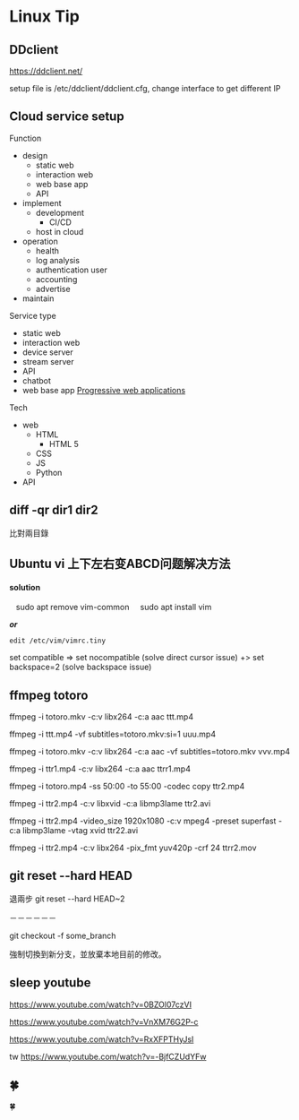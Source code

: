 Linux Tip
=========

## DDclient

https://ddclient.net/

setup file is /etc/ddclient/ddclient.cfg, 
change interface to get different IP

## Cloud service setup

Function

- design
   - static web
   - interaction web
   - web base app
   - API
- implement
   - development
      - CI/CD
   - host in cloud
- operation
   - health
   - log analysis
   - authentication user
   - accounting
   - advertise
- maintain

Service type

- static web
- interaction web
- device server
- stream server
- API 
- chatbot
- web base app [Progressive web applications](https://budibase.com/blog/web-application-development/)

Tech

- web
   - HTML
      - HTML 5
   - CSS
   - JS
   - Python
- API

## diff -qr dir1 dir2

比對兩目錄

## Ubuntu vi 上下左右变ABCD问题解决方法

#### solution

    sudo apt remove vim-common
    sudo apt install vim

***or***

    edit /etc/vim/vimrc.tiny

set compatible => set nocompatible (solve direct cursor issue) 
 +> set backspace=2 (solve backspace issue)

## ffmpeg totoro

ffmpeg -i totoro.mkv -c:v libx264 -c:a aac ttt.mp4

ffmpeg -i ttt.mp4 -vf subtitles=totoro.mkv:si=1 uuu.mp4

ffmpeg -i totoro.mkv -c:v libx264 -c:a aac  -vf subtitles=totoro.mkv vvv.mp4 

ffmpeg -i ttr1.mp4 -c:v libx264 -c:a aac ttrr1.mp4

ffmpeg -i totoro.mp4 -ss 50:00 -to 55:00 -codec copy ttr2.mp4

ffmpeg -i ttr2.mp4 -c:v libxvid -c:a libmp3lame ttr2.avi

ffmpeg -i ttr2.mp4 -video_size 1920x1080 -c:v mpeg4 -preset superfast -c:a libmp3lame -vtag xvid ttr22.avi

ffmpeg -i ttr2.mp4 -c:v libx264 -pix_fmt yuv420p -crf 24 ttrr2.mov

## git reset --hard HEAD

退兩步 git reset --hard HEAD~2

－－－－－－

git checkout -f some_branch

強制切換到新分支，並放棄本地目前的修改。

## sleep youtube

https://www.youtube.com/watch?v=0BZOl07czVI

https://www.youtube.com/watch?v=VnXM76G2P-c

https://www.youtube.com/watch?v=RxXFPTHyJsI

tw
https://www.youtube.com/watch?v=-BjfCZUdYFw

## 🍀

🍀
